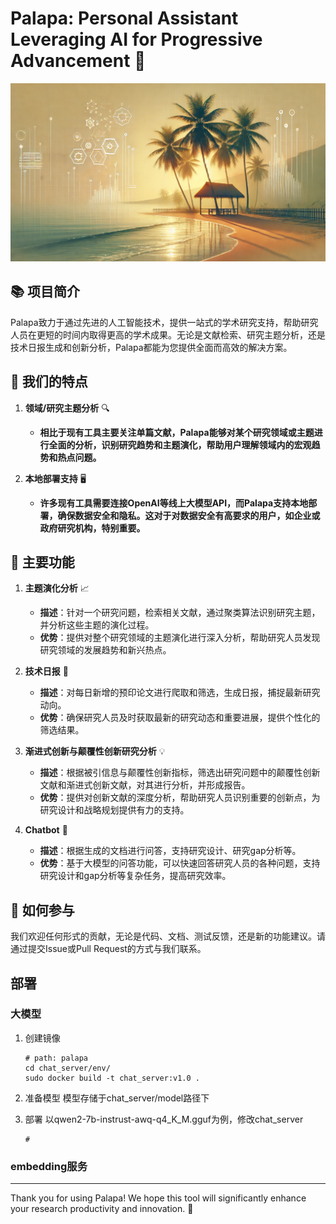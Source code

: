 # Palapa: Personal Assistant Leveraging AI for Progressive Advancement 🚀

![background.png](img%2Fbackground.png)

## 📚 项目简介

Palapa致力于通过先进的人工智能技术，提供一站式的学术研究支持，帮助研究人员在更短的时间内取得更高的学术成果。无论是文献检索、研究主题分析，还是技术日报生成和创新分析，Palapa都能为您提供全面而高效的解决方案。

## 🌟 我们的特点

1. **领域/研究主题分析** 🔍
    - **相比于现有工具主要关注单篇文献，Palapa能够对某个研究领域或主题进行全面的分析，识别研究趋势和主题演化，帮助用户理解领域内的宏观趋势和热点问题。**

2. **本地部署支持** 🖥️
    - **许多现有工具需要连接OpenAI等线上大模型API，而Palapa支持本地部署，确保数据安全和隐私。这对于对数据安全有高要求的用户，如企业或政府研究机构，特别重要。**

## 🚀 主要功能

1. **主题演化分析** 📈
    - **描述**：针对一个研究问题，检索相关文献，通过聚类算法识别研究主题，并分析这些主题的演化过程。
    - **优势**：提供对整个研究领域的主题演化进行深入分析，帮助研究人员发现研究领域的发展趋势和新兴热点。

2. **技术日报** 📰
    - **描述**：对每日新增的预印论文进行爬取和筛选，生成日报，捕捉最新研究动向。
    - **优势**：确保研究人员及时获取最新的研究动态和重要进展，提供个性化的筛选结果。

3. **渐进式创新与颠覆性创新研究分析** 💡
    - **描述**：根据被引信息与颠覆性创新指标，筛选出研究问题中的颠覆性创新文献和渐进式创新文献，对其进行分析，并形成报告。
    - **优势**：提供对创新文献的深度分析，帮助研究人员识别重要的创新点，为研究设计和战略规划提供有力的支持。

4. **Chatbot** 🤖
    - **描述**：根据生成的文档进行问答，支持研究设计、研究gap分析等。
    - **优势**：基于大模型的问答功能，可以快速回答研究人员的各种问题，支持研究设计和gap分析等复杂任务，提高研究效率。


## 🤝 如何参与

我们欢迎任何形式的贡献，无论是代码、文档、测试反馈，还是新的功能建议。请通过提交Issue或Pull Request的方式与我们联系。

## 部署

### 大模型

1. 创建镜像

    ```bush
    # path: palapa
    cd chat_server/env/
    sudo docker build -t chat_server:v1.0 .
    ```
2. 准备模型
    模型存储于chat_server/model路径下
3. 部署
    以qwen2-7b-instrust-awq-q4_K_M.gguf为例，修改chat_server
    
    
    ```
    # 

    ```


### embedding服务

---

Thank you for using Palapa! We hope this tool will significantly enhance your research productivity and innovation. 🌟

